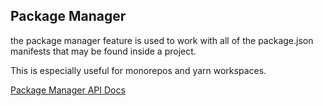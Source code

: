 ## Package Manager

the package manager feature is used to work with all of the package.json manifests that may be found inside a project.

This is especially useful for monorepos and yarn workspaces.

[Package Manager API Docs](docs/api/package-manager.md)